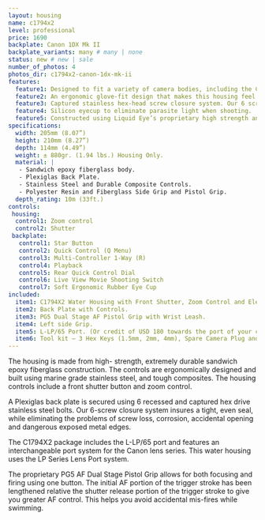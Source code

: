 ```yaml
---
layout: housing
name: c1794x2
level: professional
price: 1690
backplate: Canon 1DX Mk II
backplate_variants: many # many | none
status: new # new | sale
number_of_photos: 4
photos_dir: c1794x2-canon-1dx-mk-ii
features:
  feature1: Designed to fit a variety of camera bodies, including the Canon EOS 1D.
  feature2: An ergonomic glove-fit design that makes this housing feel and operate like your DLSR.
  feature3: Captured stainless hex-head screw closure system. Our 6 screws closure system insures a tight, even seal, while eliminating the problems of screw loss and corrosion.
  feature4: Silicon eyecup to eliminate parasite light when shooting.
  feature5: Constructed using Liquid Eye’s proprietary high strength and ultra light epoxy resin sandwiched core technology.
specifications:
  width: 205mm (8.07”)
  height: 210mm (8.27”)
  depth: 114mm (4.49”)
  weight: ± 880gr. (1.94 lbs.) Housing Only.  
  material: |
   - Sandwich epoxy fiberglass body.
   - Plexiglas Back Plate.
   - Stainless Steel and Durable Composite Controls.
   - Polyester Resin and Fiberglass Side Grip and Pistol Grip.
  depth_rating: 10m (33ft.)
controls:
 housing:
  control1: Zoom control
  control2: Shutter
 backplate:
   control1: Star Button
   control2: Quick Control (Q Menu)
   control3: Multi-Controller 1-Way (R)
   control4: Playback
   control5: Rear Quick Control Dial
   control6: Live View Movie Shooting Switch
   control7: Soft Ergonomic Rubber Eye Cup
included:
  item1: C1794X2 Water Housing with Front Shutter, Zoom Control and Electronic Cabling.
  item2: Back Plate with Controls.
  item3: PG5 Dual Stage AF Pistol Grip with Wrist Leash.
  item4: Left side Grip.
  item5: L-LP/65 Port. (Or credit of USD 180 towards the port of your choice).
  item6: Tool kit – 3 Hex Keys (1.5mm, 2mm, 4mm), Spare Camera Plug and ILS Switch, 2 Spare 5x16  SS Hex screws, 2 spare 5x12mm SS Flat Head Machine Screws, Packet of Marine Grease.
---
```

The housing is made from high- strength, extremely durable sandwich epoxy fiberglass construction. The controls are ergonomically designed and built using marine grade stainless steel, and tough composites. The housing controls include a front shutter button and zoom control.

A Plexiglas back plate is secured using 6 recessed and captured hex drive stainless steel bolts. Our 6-screw closure system insures a tight, even seal, while eliminating the problems of screw loss, corrosion, accidental opening and dangerous exposed metal edges.

The C1794X2 package includes the L-LP/65 port and features an interchangeable port system for the Canon lens series. This water housing uses the LP Series Lens Port system.

The proprietary PG5 AF Dual Stage Pistol Grip allows for both focusing and firing using one button. The initial AF portion of the trigger stroke has been lengthened relative the shutter release portion of the trigger stroke to give you greater AF control. This helps you avoid accidental mis-fires while swimming.
